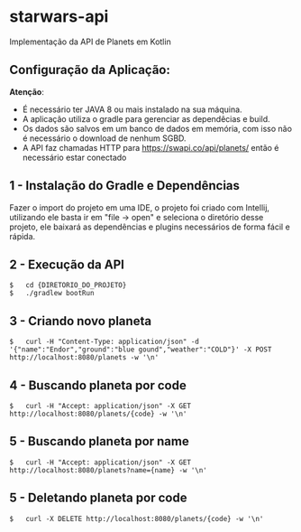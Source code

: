 # starwars-api

Implementação da API de Planets em Kotlin


## Configuração da Aplicação:

**Atenção**: 

- É necessário ter JAVA 8 ou mais instalado na sua máquina.
- A aplicação utiliza o gradle para gerenciar as dependêcias e build. 
- Os dados são salvos em um banco de dados em memória, com isso não é necessário o download de nenhum SGBD.
- A API faz chamadas HTTP para https://swapi.co/api/planets/ então é necessário estar conectado

## 1 - Instalação do Gradle e Dependências

Fazer o import do projeto em uma IDE, o projeto foi criado com Intellij, utilizando ele basta ir em "file -> open"
e seleciona o diretório desse projeto, ele baixará as dependências e plugins necessários de forma fácil e rápida.

## 2 - Execução da API 

```
$   cd {DIRETORIO_DO_PROJETO}
$   ./gradlew bootRun
```

## 3 - Criando novo planeta

```
$   curl -H "Content-Type: application/json" -d '{"name":"Endor","ground":"blue gound","weather":"COLD"}' -X POST http://localhost:8080/planets -w '\n'
```

## 4 - Buscando planeta por code

```
$   curl -H "Accept: application/json" -X GET http://localhost:8080/planets/{code} -w '\n'
```


## 5 - Buscando planeta por name

```
$   curl -H "Accept: application/json" -X GET http://localhost:8080/planets?name={name} -w '\n'
```

## 5 - Deletando planeta por code

```
$   curl -X DELETE http://localhost:8080/planets/{code} -w '\n'
```

